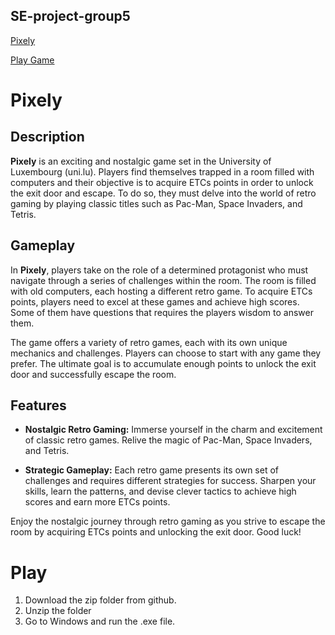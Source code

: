## SE-project-group5
[Pixely](#Pixely)

[Play Game](#Play)

# Pixely 

## Description

**Pixely** is an exciting and nostalgic game set in the University of Luxembourg (uni.lu). Players find themselves trapped in a room filled with computers and their objective is to acquire ETCs points in order to unlock the exit door and escape. To do so, they must delve into the world of retro gaming by playing classic titles such as Pac-Man, Space Invaders, and Tetris. 

## Gameplay

In **Pixely**, players take on the role of a determined protagonist who must navigate through a series of challenges within the room. The room is filled with old computers, each hosting a different retro game. To acquire ETCs points, players need to excel at these games and achieve high scores. Some of them have questions that requires the players wisdom to answer them.

The game offers a variety of retro games, each with its own unique mechanics and challenges. Players can choose to start with any game they prefer. The ultimate goal is to accumulate enough points to unlock the exit door and successfully escape the room.

## Features

- **Nostalgic Retro Gaming:** Immerse yourself in the charm and excitement of classic retro games. Relive the magic of Pac-Man, Space Invaders, and Tetris.
    
- **Strategic Gameplay:** Each retro game presents its own set of challenges and requires different strategies for success. Sharpen your skills, learn the patterns, and devise clever tactics to achieve high scores and earn more ETCs points.    

Enjoy the nostalgic journey through retro gaming as you strive to escape the room by acquiring ETCs points and unlocking the exit door. Good luck!

# Play
1. Download the zip folder from github.
2. Unzip the folder
3. Go to Windows and run the .exe file. 
